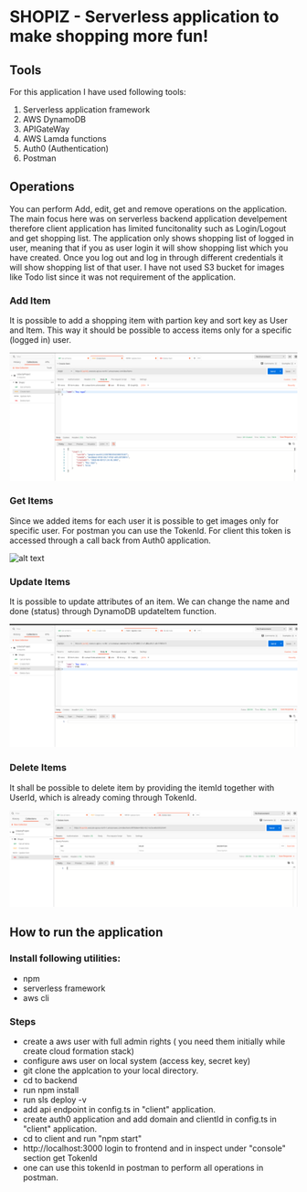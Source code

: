 # SHOPIZ - Serverless application to make shopping more fun!

## Tools
For this application I have used following tools:
1. Serverless application framework
2. AWS DynamoDB
3. APIGateWay
4. AWS Lamda functions
5. Auth0 (Authentication)
6. Postman

## Operations
You can perform Add, edit, get and remove operations on the application. The main focus here was on serverless backend application develpement therefore client application has limited funcitonality such as Login/Logout and get shopping list. The application only shows shopping list of logged in user, meaning that if you as user login it will show shopping list which you have created. Once you log out and log in through different credentials it will show shopping list of that user. I have not used S3 bucket for images like Todo list since it was not requirement of the application. 


### Add Item 
It is possible to add a shopping item with partion key and sort key as User and Item. This way it should be possible to access items only for a specific (logged in) user. 

![alt text](images/CreateItem.png "Create Item")

### Get Items
Since we added items for each user it is possible to get images only for specific user. For postman you can use the TokenId. For client this token is accessed through a call back from Auth0 application.   

![alt text](images/GetItem.png "Get Item")

### Update Items
It is possible to update attributes of an item. We can change the name and done (status) through DynamoDB updateItem function.    

![alt text](images/UpdateItem.png "Update Item")

### Delete Items
It shall be possible to delete item by providing the itemId together with UserId, which is already coming through TokenId.     

![alt text](images/DeleteItem.png "Delete Item")


## How to run the application

### Install following utilities:
- npm 
- serverless framework
- aws cli

### Steps
- create a aws user with full admin rights ( you need them initially while create cloud formation stack)
- configure aws user on local system (access key, secret key)
- git clone the applcation to your local directory. 
- cd to backend
- run npm install 
- run sls deploy -v
- add api endpoint in config.ts in "client" application.  
- create auth0 application and add domain and clientId in config.ts in "client" application. 
- cd to client and run "npm start"
- http://localhost:3000 login to frontend and in inspect under "console" section get TokenId
- one can use this tokenId in postman to perform all operations in postman.  

